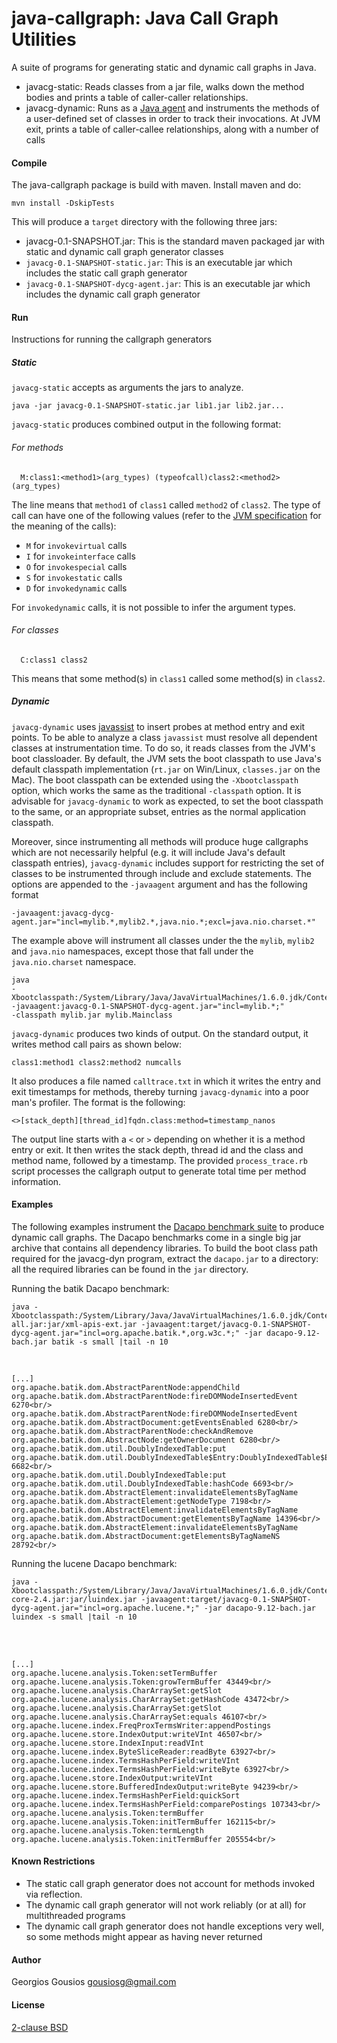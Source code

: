 java-callgraph: Java Call Graph Utilities
=========================================

A suite of programs for generating static and dynamic call graphs in Java.

* javacg-static: Reads classes from a jar file, walks down the method bodies and
   prints a table of caller-caller relationships.
* javacg-dynamic: Runs as a [Java agent](http://download.oracle.com/javase/6/docs/api/index.html?java/lang/instrument/package-summary.html) and instruments
  the methods of a user-defined set of classes in order to track their invocations.
  At JVM exit, prints a table of caller-callee relationships, along with a number
  of calls

#### Compile

The java-callgraph package is build with maven. Install maven and do:

```
mvn install -DskipTests
```

This will produce a `target` directory with the following three jars:
- javacg-0.1-SNAPSHOT.jar: This is the standard maven packaged jar with static and dynamic call graph generator classes
- `javacg-0.1-SNAPSHOT-static.jar`: This is an executable jar which includes the static call graph generator
- `javacg-0.1-SNAPSHOT-dycg-agent.jar`: This is an executable jar which includes the dynamic call graph generator

#### Run

Instructions for running the callgraph generators

##### Static

`javacg-static` accepts as arguments the jars to analyze.

```
java -jar javacg-0.1-SNAPSHOT-static.jar lib1.jar lib2.jar...
```

`javacg-static` produces combined output in the following format:

###### For methods

```
  M:class1:<method1>(arg_types) (typeofcall)class2:<method2>(arg_types)
```

The line means that `method1` of `class1` called `method2` of `class2`.
The type of call can have one of the following values (refer to
the [JVM specification](http://java.sun.com/docs/books/jvms/second_edition/html/Instructions2.doc6.html)
for the meaning of the calls):

 * `M` for `invokevirtual` calls
 * `I` for `invokeinterface` calls
 * `O` for `invokespecial` calls
 * `S` for `invokestatic` calls
 * `D` for `invokedynamic` calls

For `invokedynamic` calls, it is not possible to infer the argument types.

###### For classes

```
  C:class1 class2
```

This means that some method(s) in `class1` called some method(s) in `class2`.

##### Dynamic

`javacg-dynamic` uses
[javassist](http://www.csg.is.titech.ac.jp/~chiba/javassist/) to insert probes
at method entry and exit points. To be able to analyze a class `javassist` must
resolve all dependent classes at instrumentation time. To do so, it reads
classes from the JVM's boot classloader. By default, the JVM sets the boot
classpath to use Java's default classpath implementation (`rt.jar` on
Win/Linux, `classes.jar` on the Mac). The boot classpath can be extended using
the `-Xbootclasspath` option, which works the same as the traditional
`-classpath` option. It is advisable for `javacg-dynamic` to work as expected,
to set the boot classpath to the same, or an appropriate subset, entries as the
normal application classpath.

Moreover, since instrumenting all methods will produce huge callgraphs which
are not necessarily helpful (e.g. it will include Java's default classpath
entries), `javacg-dynamic` includes support for restricting the set of classes
to be instrumented through include and exclude statements. The options are
appended to the `-javaagent` argument and has the following format

```
-javaagent:javacg-dycg-agent.jar="incl=mylib.*,mylib2.*,java.nio.*;excl=java.nio.charset.*"
```

The example above will instrument all classes under the the `mylib`, `mylib2` and
`java.nio` namespaces, except those that fall under the `java.nio.charset` namespace.

```
java
-Xbootclasspath:/System/Library/Java/JavaVirtualMachines/1.6.0.jdk/Contents/Classes/classes.jar:mylib.jar
-javaagent:javacg-0.1-SNAPSHOT-dycg-agent.jar="incl=mylib.*;"
-classpath mylib.jar mylib.Mainclass
```

`javacg-dynamic` produces two kinds of output. On the standard output, it
writes method call pairs as shown below:

```
class1:method1 class2:method2 numcalls
```

It also produces a file named `calltrace.txt` in which it writes the entry
and exit timestamps for methods, thereby turning `javacg-dynamic` into
a poor man's profiler. The format is the following:

```
<>[stack_depth][thread_id]fqdn.class:method=timestamp_nanos
```

The output line starts with a `<` or `>` depending on whether it is a method
entry or exit. It then writes the stack depth, thread id and the class and
method name, followed by a timestamp. The provided `process_trace.rb`
script processes the callgraph output to generate total time per method
information.

#### Examples

The following examples instrument the
[Dacapo benchmark suite](http://dacapobench.org/) to produce dynamic call graphs.
The Dacapo benchmarks come in a single big jar archive that contains all dependency
libraries. To build the boot class path required for the javacg-dyn program,
extract the `dacapo.jar` to a directory: all the required libraries can be found
in the `jar` directory.

Running the batik Dacapo benchmark:

```
java -Xbootclasspath:/System/Library/Java/JavaVirtualMachines/1.6.0.jdk/Contents/Classes/classes.jar:jar/batik-all.jar:jar/xml-apis-ext.jar -javaagent:target/javacg-0.1-SNAPSHOT-dycg-agent.jar="incl=org.apache.batik.*,org.w3c.*;" -jar dacapo-9.12-bach.jar batik -s small |tail -n 10
```
<br/>

```
[...]
org.apache.batik.dom.AbstractParentNode:appendChild org.apache.batik.dom.AbstractParentNode:fireDOMNodeInsertedEvent 6270<br/>
org.apache.batik.dom.AbstractParentNode:fireDOMNodeInsertedEvent org.apache.batik.dom.AbstractDocument:getEventsEnabled 6280<br/>
org.apache.batik.dom.AbstractParentNode:checkAndRemove org.apache.batik.dom.AbstractNode:getOwnerDocument 6280<br/>
org.apache.batik.dom.util.DoublyIndexedTable:put org.apache.batik.dom.util.DoublyIndexedTable$Entry:DoublyIndexedTable$Entry 6682<br/>
org.apache.batik.dom.util.DoublyIndexedTable:put org.apache.batik.dom.util.DoublyIndexedTable:hashCode 6693<br/>
org.apache.batik.dom.AbstractElement:invalidateElementsByTagName org.apache.batik.dom.AbstractElement:getNodeType 7198<br/>
org.apache.batik.dom.AbstractElement:invalidateElementsByTagName org.apache.batik.dom.AbstractDocument:getElementsByTagName 14396<br/>
org.apache.batik.dom.AbstractElement:invalidateElementsByTagName org.apache.batik.dom.AbstractDocument:getElementsByTagNameNS 28792<br/>
```

Running the lucene Dacapo benchmark:

```
java -Xbootclasspath:/System/Library/Java/JavaVirtualMachines/1.6.0.jdk/Contents/Classes/classes.jar:jar/lucene-core-2.4.jar:jar/luindex.jar -javaagent:target/javacg-0.1-SNAPSHOT-dycg-agent.jar="incl=org.apache.lucene.*;" -jar dacapo-9.12-bach.jar luindex -s small |tail -n 10
```
<br/><br/>

```
[...]
org.apache.lucene.analysis.Token:setTermBuffer org.apache.lucene.analysis.Token:growTermBuffer 43449<br/>
org.apache.lucene.analysis.CharArraySet:getSlot org.apache.lucene.analysis.CharArraySet:getHashCode 43472<br/>
org.apache.lucene.analysis.CharArraySet:getSlot org.apache.lucene.analysis.CharArraySet:equals 46107<br/>
org.apache.lucene.index.FreqProxTermsWriter:appendPostings org.apache.lucene.store.IndexOutput:writeVInt 46507<br/>
org.apache.lucene.store.IndexInput:readVInt org.apache.lucene.index.ByteSliceReader:readByte 63927<br/>
org.apache.lucene.index.TermsHashPerField:writeVInt org.apache.lucene.index.TermsHashPerField:writeByte 63927<br/>
org.apache.lucene.store.IndexOutput:writeVInt org.apache.lucene.store.BufferedIndexOutput:writeByte 94239<br/>
org.apache.lucene.index.TermsHashPerField:quickSort org.apache.lucene.index.TermsHashPerField:comparePostings 107343<br/>
org.apache.lucene.analysis.Token:termBuffer org.apache.lucene.analysis.Token:initTermBuffer 162115<br/>
org.apache.lucene.analysis.Token:termLength org.apache.lucene.analysis.Token:initTermBuffer 205554<br/>
```

#### Known Restrictions

* The static call graph generator does not account for methods invoked via
  reflection.
* The dynamic call graph generator will not work reliably (or at all) for
  multithreaded programs
* The dynamic call graph generator does not handle exceptions very well, so some
methods might appear as having never returned

#### Author

Georgios Gousios <gousiosg@gmail.com>

#### License

[2-clause BSD](http://www.opensource.org/licenses/bsd-license.php)
